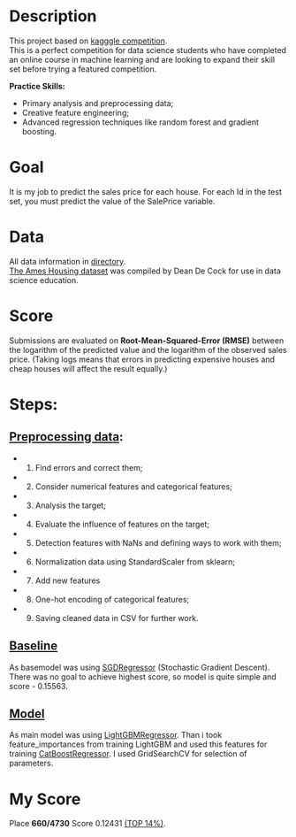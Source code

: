 # Description
This project based on [kagggle competition](https://www.kaggle.com/c/house-prices-advanced-regression-techniques).  
This is a perfect competition for data science students who have completed an online course in machine learning and are looking to expand their skill set before trying a featured competition. 

**Practice Skills:**
-  Primary analysis and preprocessing data;
-  Creative feature engineering;
-  Advanced regression techniques like random forest and gradient boosting.

# Goal
It is my job to predict the sales price for each house. For each Id in the test set, you must predict the value of the SalePrice variable.

# Data
All data information in [directory](/data).   
[The Ames Housing dataset](http://jse.amstat.org/v19n3/decock.pdf) was compiled by Dean De Cock for use in data science education.

# Score
Submissions are evaluated on **Root-Mean-Squared-Error (RMSE)** between the logarithm of the predicted value and the logarithm of the observed sales price. (Taking logs means that errors in predicting expensive houses and cheap houses will affect the result equally.)

# Steps:
## [Preprocessing data](/house_prices_preprosesing.ipynb):
-  1. Find errors and correct them;
-  2. Consider numerical features and categorical features;
-  3. Analysis the target;
-  4. Evaluate the influence of features on the target;
-  5. Detection features with NaNs and defining ways to work with them;
-  6. Normalization data using StandardScaler from sklearn;
-  7. Add new features
-  8. One-hot encoding of categorical features;
-  9. Saving cleaned data in CSV for further work.
## [Baseline](/house_prices_preprosesing.ipynb)
As basemodel was using [SGDRegressor](https://scikit-learn.org/stable/modules/generated/sklearn.linear_model.SGDRegressor.html) (Stochastic Gradient Descent).  
There was no goal to achieve highest score, so model is quite simple and score - 0.15563.
## [Model](/house_prices_model.ipynb)
As main model was using [LightGBMRegressor](https://lightgbm.readthedocs.io/en/latest). Than i took feature_importances from training LightGBM and used this features for training [CatBoostRegressor](https://catboost.ai/docs/concepts/python-reference_catboostregressor.html).
I used GridSearchCV for selection of parameters.
# My Score
Place **660/4730** Score 0.12431 [(TOP 14%)](https://www.kaggle.com/c/house-prices-advanced-regression-techniques/leaderboard#score).

